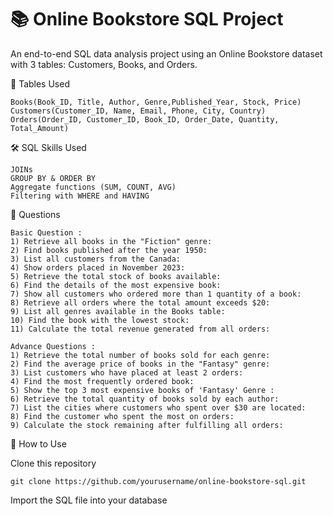 # 📚 Online Bookstore SQL Project
An end-to-end SQL data analysis project using an Online Bookstore dataset with 3 tables: Customers, Books, and Orders.

🧩 Tables Used

    Books(Book_ID, Title, Author, Genre,Published_Year, Stock, Price)
    Customers(Customer_ID, Name, Email, Phone, City, Country)
    Orders(Order_ID, Customer_ID, Book_ID, Order_Date, Quantity, Total_Amount)

🛠 SQL Skills Used

    JOINs
    GROUP BY & ORDER BY
    Aggregate functions (SUM, COUNT, AVG)
    Filtering with WHERE and HAVING

🎯 Questions

    Basic Question :    
    1) Retrieve all books in the "Fiction" genre:
    2) Find books published after the year 1950:
    3) List all customers from the Canada:
    4) Show orders placed in November 2023:
    5) Retrieve the total stock of books available:
    6) Find the details of the most expensive book:
    7) Show all customers who ordered more than 1 quantity of a book:
    8) Retrieve all orders where the total amount exceeds $20:
    9) List all genres available in the Books table:
    10) Find the book with the lowest stock:
    11) Calculate the total revenue generated from all orders:
    
    Advance Questions : 
    1) Retrieve the total number of books sold for each genre:
    2) Find the average price of books in the "Fantasy" genre:
    3) List customers who have placed at least 2 orders:
    4) Find the most frequently ordered book:
    5) Show the top 3 most expensive books of 'Fantasy' Genre :
    6) Retrieve the total quantity of books sold by each author:
    7) List the cities where customers who spent over $30 are located:
    8) Find the customer who spent the most on orders:
    9) Calculate the stock remaining after fulfilling all orders:

🚀 How to Use

Clone this repository

    git clone https://github.com/yourusername/online-bookstore-sql.git

Import the SQL file into your database

